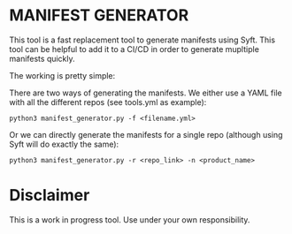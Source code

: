 # MANIFEST GENERATOR

This tool is a fast replacement tool to generate manifests using Syft. This tool can be helpful to add it to a CI/CD in order to generate mupltiple manifests quickly.

The working is pretty simple:

There are two ways of generating the manifests. We either use a YAML file with all the different repos (see tools.yml as example):

    python3 manifest_generator.py -f <filename.yml>

Or we can directly generate the manifests for a single repo (although using Syft will do exactly the same):

    python3 manifest_generator.py -r <repo_link> -n <product_name>


# Disclaimer
This is a work in progress tool. Use under your own responsibility.
